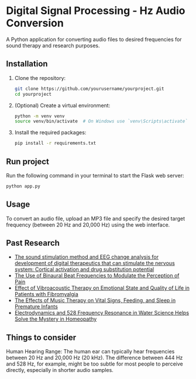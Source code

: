 # Digital Signal Processing - Hz Audio Conversion

A Python application for converting audio files to desired frequencies for sound therapy and research purposes.

## Installation

1. Clone the repository:
    ```bash
    git clone https://github.com/yourusername/yourproject.git
    cd yourproject
    ```

2. (Optional) Create a virtual environment:
    ```bash
    python -m venv venv
    source venv/bin/activate  # On Windows use `venv\Scripts\activate`
    ```

3. Install the required packages:
    ```bash
    pip install -r requirements.txt
    ```

## Run project

Run the following command in your terminal to start the Flask web server:

```bash
python app.py
```

## Usage

To convert an audio file, upload an MP3 file and specify the desired target frequency (between 20 Hz and 20,000 Hz) using the web interface.

## Past Research

- [The sound stimulation method and EEG change analysis for development of digital therapeutics that can stimulate the nervous system: Cortical activation and drug substitution potential](https://onlinelibrary.wiley.com/doi/full/10.1111/cns.14014)
- [The Use of Binaural Beat Frequencies to Modulate the Perception of Pain](https://www.researchgate.net/publication/326784313_Efficacy_of_binaural_auditory_beats_in_cognition_anxiety_and_pain_perception_a_meta-analysis)
- [Effect of Vibroacoustic Therapy on Emotional State and Quality of Life in Patients with Fibromyalgia](https://www.tandfonline.com/doi/abs/10.1080/09638288.2019.1687763)
- [The Effects of Music Therapy on Vital Signs, Feeding, and Sleep in Premature Infants](https://pubmed.ncbi.nlm.nih.gov/23589814/)
- [Electrodynamics and 528 Frequency Resonance in Water Science Helps Solve the Mystery in Homeopathy](https://www.thieme-connect.com/products/ejournals/abstract/10.1055/s-0039-1683983)

## Things to consider

Human Hearing Range: The human ear can typically hear frequencies between 20 Hz and 20,000 Hz (20 kHz). The difference between 444 Hz and 528 Hz, for example, might be too subtle for most people to perceive directly, especially in shorter audio samples.
